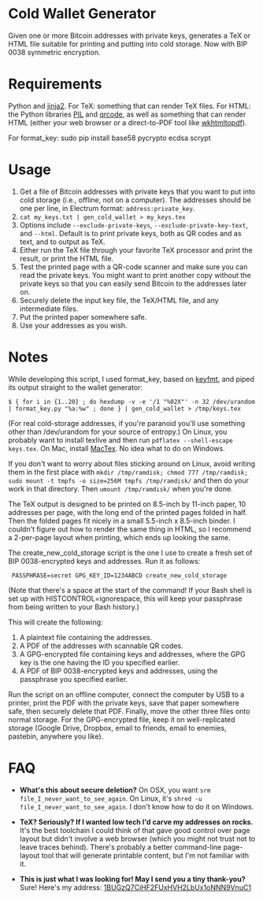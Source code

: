 Cold Wallet Generator
=====================

Given one or more Bitcoin addresses with private keys, generates a TeX or HTML file suitable for printing and putting into cold storage. Now with BIP 0038 symmetric encryption.

Requirements
============

Python and [jinja2](http://jinja.pocoo.org/docs/). For TeX: something that can render TeX files. For HTML: the Python libraries [PIL](http://www.pythonware.com/products/pil/) and [qrcode](https://github.com/lincolnloop/python-qrcode), as well as something that can render HTML (either your web browser or a direct-to-PDF tool like [wkhtmltopdf](https://code.google.com/p/wkhtmltopdf/)).

For format_key: sudo pip install base58 pycrypto ecdsa scrypt

Usage
=====

1. Get a file of Bitcoin addresses with private keys that you want to put into cold storage (i.e., offline, not on a computer). The addresses should be one per line, in Electrum format: `address:private_key`.
2. `cat my_keys.txt | gen_cold_wallet > my_keys.tex`
3. Options include `--exclude-private-keys`, `--exclude-private-key-text`, and `--html`. Default is to print private keys, both as QR codes and as text, and to output as TeX.
4. Either run the TeX file through your favorite TeX processor and print the result, or print the HTML file.
5. Test the printed page with a QR-code scanner and make sure you can read the private keys. You might want to print another copy without the private keys so that you can easily send Bitcoin to the addresses later on.
6. Securely delete the input key file, the TeX/HTML file, and any intermediate files.
7. Put the printed paper somewhere safe.
8. Use your addresses as you wish.

Notes
======

While developing this script, I used format_key, based on [keyfmt](https://github.com/bkkcoins/misc/blob/master/keyfmt/keyfmt), and piped its output straight to the wallet generator:

`$ { for i in {1..20} ; do hexdump -v -e '/1 "%02X"' -n 32 /dev/urandom | format_key.py "%a:%w" ; done } |
gen_cold_wallet > /tmp/keys.tex`

(For real cold-storage addresses, if you're paranoid you'll use something other than /dev/urandom for your source of entropy.) On Linux, you probably want to install texlive and then run `pdflatex --shell-escape keys.tex`. On Mac, install [MacTex](http://tug.org/mactex/). No idea what to do on Windows.

If you don't want to worry about files sticking around on Linux, avoid writing them in the first place with `mkdir /tmp/ramdisk; chmod 777 /tmp/ramdisk; sudo mount -t tmpfs -o size=256M tmpfs /tmp/ramdisk/` and then do your work in that directory. Then `umount /tmp/ramdisk/` when you're done.

The TeX output is designed to be printed on 8.5-inch by 11-inch paper, 10 addresses per page, with the long end of the printed pages folded in half. Then the folded pages fit nicely in a small 5.5-inch x 8.5-inch binder. I couldn't figure out how to render the same thing in HTML, so I recommend a 2-per-page layout when printing, which ends up looking the same.

The create_new_cold_storage script is the one I use to create a fresh set of BIP 0038-encrypted keys and addresses. Run it as follows:

` PASSPHRASE=secret GPG_KEY_ID=1234ABCD create_new_cold_storage`

(Note that there's a space at the start of the command! If your Bash shell is set up with HISTCONTROL=ignorespace, this will keep your passphrase from being written to your Bash history.)

This will create the following:

1. A plaintext file containing the addresses.
2. A PDF of the addresses with scannable QR codes.
3. A GPG-encrypted file containing keys and addresses, where the GPG key is the one having the ID you specified earlier.
4. A PDF of BIP 0038-encrypted keys and addresses, using the passphrase you specified earlier.

Run the script on an offline computer, connect the computer by USB to a printer, print the PDF with the private keys, save that paper somewhere safe, then securely delete that PDF. Finally, move the other three files onto normal storage. For the GPG-encrypted file, keep it on well-replicated storage (Google Drive, Dropbox, email to friends, email to enemies, pastebin, anywhere you like).

FAQ
===

* **What's this about secure deletion?** On OSX, you want `srm file_I_never_want_to_see_again`. On Linux, it's `shred -u file_I_never_want_to_see_again`. I don't know how to do it on Windows.

* **TeX? Seriously? If I wanted low tech I'd carve my addresses on rocks.** It's the best toolchain I could think of that gave good control over page layout but didn't involve a web browser (which you might not trust not to leave traces behind). There's probably a better command-line page-layout tool that will generate printable content, but I'm not familiar with it.

* **This is just what I was looking for! May I send you a tiny thank-you?** Sure! Here's my address: [1BUGzQ7CiHF2FUxHVH2LbUx1oNNN9VnuC1](https://blockchain.info/address/1BUGzQ7CiHF2FUxHVH2LbUx1oNNN9VnuC1)
